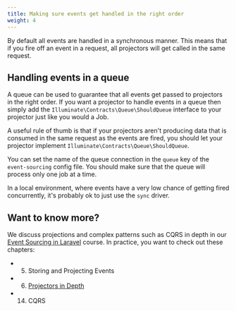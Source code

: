 ```yaml
---
title: Making sure events get handled in the right order
weight: 4
---
```


By default all events are handled in a synchronous manner. This means that if you fire off an event in a request, all projectors will get called in the same request.

## Handling events in a queue

A queue can be used to guarantee that all events get passed to projectors in the right order. If you want a projector to handle events in a queue then simply add the `Illuminate\Contracts\Queue\ShouldQueue` interface to your projector just like you would a Job. 

A useful rule of thumb is that if your projectors aren't producing data that is consumed in the same request as the events are fired, you should let your projector implement `Illuminate\Contracts\Queue\ShouldQueue`.

You can set the name of the queue connection in the `queue` key of the `event-sourcing` config file.  You should make sure that the queue will process only one job at a time.

In a local environment, where events have a very low chance of getting fired concurrently, it's probably ok to just use the `sync` driver.

## Want to know more?

We discuss projections and complex patterns such as CQRS in depth in our [Event Sourcing in Laravel](https://event-sourcing-laravel.com/) course. In practice, you want to check out these chapters:

- 05. Storing and Projecting Events
- 06. [Projectors in Depth](https://event-sourcing-laravel.com/projectors-in-depth)
- 14. CQRS
